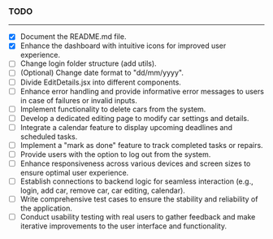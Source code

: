 ### TODO

---

- [x] Document the README.md file.
- [x] Enhance the dashboard with intuitive icons for improved user experience.
- [ ] Change login folder structure (add utils).
- [ ] (Optional) Change date format to "dd/mm/yyyy".
- [ ] Divide EditDetails.jsx into different components.
- [ ] Enhance error handling and provide informative error messages to users in case of failures or invalid inputs.
- [ ] Implement functionality to delete cars from the system.
- [ ] Develop a dedicated editing page to modify car settings and details.
- [ ] Integrate a calendar feature to display upcoming deadlines and scheduled tasks.
- [ ] Implement a "mark as done" feature to track completed tasks or repairs.
- [ ] Provide users with the option to log out from the system.
- [ ] Enhance responsiveness across various devices and screen sizes to ensure optimal user experience.
- [ ] Establish connections to backend logic for seamless interaction (e.g., login, add car, remove car, car editing, calendar).
- [ ] Write comprehensive test cases to ensure the stability and reliability of the application.
- [ ] Conduct usability testing with real users to gather feedback and make iterative improvements to the user interface and functionality.
